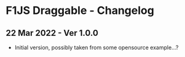 # F1JS Draggable - Changelog

## 22 Mar 2022 - Ver 1.0.0
  - Initial version, possibly taken from some opensource example...?